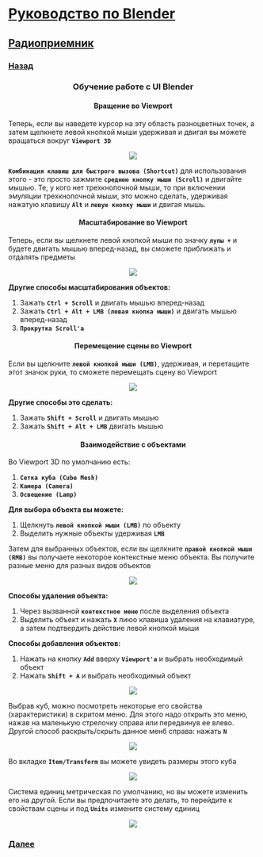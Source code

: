 # [Руководство по Blender](../tutorials.md)

## [Радиоприемник](radio_00.md)
### [Назад](radio_01.md)


### <center> Обучение работе с UI Blender </center>

#### <center> Вращение во Viewport </center>
Теперь, если вы наведете курсор на эту область разноцветных точек, а затем щелкнете левой кнопкой мыши удерживая и двигая вы можете вращаться вокруг **`Viewport 3D`**

<center><img src="img/radio_011.png"></center>

**`Комбинация клавиш для быстрого вызова (Shortcut)`** для использования этого - это просто зажмите **`среднюю кнопку мыши (Scroll)`** и двигайте мышью. Те, у кого нет трехкнопочной мыши, то при включении эмуляции трехкнопочной мыши, это можно сделать, удерживая нажатую клавишу **`Alt`** и **`левую кнопку мыши`** и двигая мышь.

#### <center> Масштабирование во Viewport </center>
Теперь, если вы щелкнете левой кнопкой мыши по значку **`лупы +`** и будете двигать мышью вперед-назад, вы сможете приближать и отдалять предметы 

<center><img src="img/radio_012.png"></center>

**Другие способы масштабирования объектов:**
1. Зажать **`Ctrl + Scroll`** и двигать мышью вперед-назад
2. Зажать **`Ctrl + Alt + LMB (левая кнопка мыши)`** и двигать мышью вперед-назад
3. **`Прокрутка Scroll'а`** 

#### <center> Перемещение сцены во Viewport </center>
Если вы щелкните **`левой кнопкой мыши (LMB)`**, удерживая, и перетащите этот значок руки, то сможете перемещать сцену во Viewport

<center><img src="img/radio_013.png"></center>

**Другие способы это сделать:**
1. Зажать **`Shift + Scroll`** и двигать мышью
2. Зажать **`Shift + Alt + LMB`** двигать мышью

#### <center> Взаимодействие с объектами </center>
Во Viewport 3D по умолчанию есть: 
1. **`Сетка куба (Cube Mesh)`**
2. **`Камера (Camera)`**
3. **`Освещение (Lamp)`**

**Для выбора объекта вы можете:** 
1. Щелкнуть **`левой кнопкой мыши (LMB)`** по объекту
2. Выделить нужные объекты удерживая **`LMB`**

Затем для выбранных объектов, если вы щелкните **`правой кнопкой мыши (RMB)`** вы получаете некоторое контекстные меню объекта. Вы получите разные меню для разных видов объектов

<center><img src="img/radio_014.png"></center>

**Способы удаления объекта:**
1. Через вызванной **`контекстное меню`** после выделения объекта
2. Выделить объект и нажать **`X`** лиюо клавиша удаления на клавиатуре, а затем подтвердить действие левой кнопкой мыши


**Способы добавления объектов:**
1. Нажать на кнопку **`Add`** вверху **`Viewport'а`** и выбрать необходимый объект
2. Нажать **`Shift + A`** и выбрать необходимый объект

<center><img src="img/radio_015.png"></center>

Выбрав куб, можно посмотреть некоторые его свойства (характеристики) в скритом меню. Для этого надо открыть это меню, нажав на маленькую стрелочку справа или передвинув ее влево. Другой способ раскрыть/скрыть данное менб справа: нажать **`N`**

<center><img src="img/radio_016.png"></center>

Во вкладке **`Item/Transform`** вы можете увидеть
размеры этого куба 

<center><img src="img/radio_017.png"></center>

Система единиц метрическая по умолчанию, но вы можете изменить его на другой. Если вы предпочитаете это делать, то перейдите к свойствам сцены и под **`Units`** измените систему единиц

<center><img src="img/radio_018.png"></center>

### [Далее](radio_03.md)
